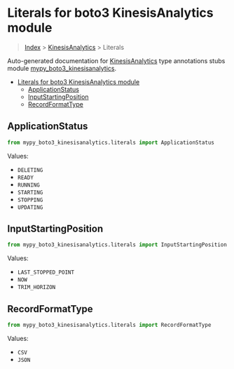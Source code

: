 # Literals for boto3 KinesisAnalytics module

> [Index](..) > [KinesisAnalytics](.) > Literals

Auto-generated documentation for
[KinesisAnalytics](https://boto3.amazonaws.com/v1/documentation/api/latest/reference/services/kinesisanalytics.html#KinesisAnalytics)
type annotations stubs module
[mypy_boto3_kinesisanalytics](https://pypi.org/project/mypy-boto3-kinesisanalytics/).

- [Literals for boto3 KinesisAnalytics module](#literals-for-boto3-kinesisanalytics-module)
  - [ApplicationStatus](#applicationstatus)
  - [InputStartingPosition](#inputstartingposition)
  - [RecordFormatType](#recordformattype)

## ApplicationStatus

```python
from mypy_boto3_kinesisanalytics.literals import ApplicationStatus
```

Values:

- `DELETING`
- `READY`
- `RUNNING`
- `STARTING`
- `STOPPING`
- `UPDATING`

## InputStartingPosition

```python
from mypy_boto3_kinesisanalytics.literals import InputStartingPosition
```

Values:

- `LAST_STOPPED_POINT`
- `NOW`
- `TRIM_HORIZON`

## RecordFormatType

```python
from mypy_boto3_kinesisanalytics.literals import RecordFormatType
```

Values:

- `CSV`
- `JSON`
